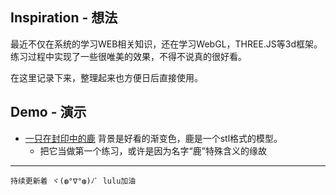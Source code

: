 ## Inspiration - 想法
 最近不仅在系统的学习WEB相关知识，还在学习WebGL，THREE.JS等3d框架。练习过程中实现了一些很唯美的效果，不得不说真的很好看。

 在这里记录下来，整理起来也方便日后直接使用。
## Demo - 演示
- [一只在封印中的鹿](https://luluuuuuu.github.io/Vivid-JS/鹿之封印/index.html) 背景是好看的渐变色，鹿是一个stl格式的模型。
  - 把它当做第一个练习，或许是因为名字“鹿”特殊含义的缘故

---
 `持续更新着 ヾ(◍°∇°◍)ﾉﾞ lulu加油`
